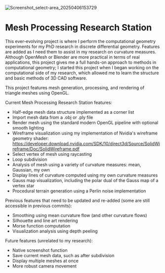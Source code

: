 ![Screenshot_select-area_20250406153729](https://github.com/user-attachments/assets/973b7cdb-817b-4d5c-8cbb-9ed65d3ee88e)


# Mesh Processing Research Station

This ever-evolving project is where I perform the computational geometry experiments for my PhD research in discrete differential geometry.
Features are added as I need them to assist in my research on curvature measures.
Although OpenMesh or Blender are more practical in terms of real applications, this project gives me a full hands-on approach to methods in computational geometry;
I started this project when I began working on the computational side of my research, which allowed me to learn the structure and basic methods of 3D CAD software.

This project features mesh generation, processing, and rendering of triangle meshes using OpenGL. 

Current Mesh Processing Research Station features:
* Half-edge mesh data structure implemented as a corner list
* Import mesh data from a .obj or .ply file
* Render mesh using the standard modern OpenGL pipeline with optional smooth lighting
* Wireframe visualization using my implementation of Nvidia's wireframe geometry shader: https://developer.download.nvidia.com/SDK/10/direct3d/Source/SolidWireframe/Doc/SolidWireframe.pdf
* Select vertex of mesh using raycasting
* Loop subdivision 
* Analysis of mesh using a variety of curvature measures: mean, Gaussian, my own
* Display lines of curvature computed using my own curvature measures
* Gauss map visualization, including the polar dual of the Gauss map of a vertex star
* Procedural terrain generation using a Perlin noise implementation

Previous features that need to be updated and re-added (some are still accessible in previous commits):
* Smoothing using mean curvature flow (and other curvature flows)
* Silhouette and line art rendering
* Morse function computation
* Visualization analysis using depth peeling

Future features (unrelated to my research):
* Native screenshot function
* Save current mesh data, such as after subdivision
* Display multiple meshes at once
* More robust camera movement
